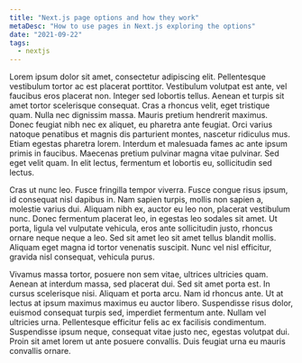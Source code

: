 ```yaml
---
title: "Next.js page options and how they work"
metaDesc: "How to use pages in Next.js exploring the options"
date: "2021-09-22"
tags:
  - nextjs
---
```


Lorem ipsum dolor sit amet, consectetur adipiscing elit. Pellentesque vestibulum tortor ac est placerat porttitor. Vestibulum volutpat est ante, vel faucibus eros placerat non. Integer sed lobortis tellus. Aenean et turpis sit amet tortor scelerisque consequat. Cras a rhoncus velit, eget tristique quam. Nulla nec dignissim massa. Mauris pretium hendrerit maximus. Donec feugiat nibh nec ex aliquet, eu pharetra ante feugiat. Orci varius natoque penatibus et magnis dis parturient montes, nascetur ridiculus mus. Etiam egestas pharetra lorem. Interdum et malesuada fames ac ante ipsum primis in faucibus. Maecenas pretium pulvinar magna vitae pulvinar. Sed eget velit quam. In elit lectus, fermentum et lobortis eu, sollicitudin sed lectus.

Cras ut nunc leo. Fusce fringilla tempor viverra. Fusce congue risus ipsum, id consequat nisl dapibus in. Nam sapien turpis, mollis non sapien a, molestie varius dui. Aliquam nibh ex, auctor eu leo non, placerat vestibulum nunc. Donec fermentum placerat leo, in egestas leo sodales sit amet. Ut porta, ligula vel vulputate vehicula, eros ante sollicitudin justo, rhoncus ornare neque neque a leo. Sed sit amet leo sit amet tellus blandit mollis. Aliquam eget magna id tortor venenatis suscipit. Nunc vel nisl efficitur, gravida nisl consequat, vehicula purus.

Vivamus massa tortor, posuere non sem vitae, ultrices ultricies quam. Aenean at interdum massa, sed placerat dui. Sed sit amet porta est. In cursus scelerisque nisi. Aliquam et porta arcu. Nam id rhoncus ante. Ut at lectus at ipsum maximus maximus eu auctor libero. Suspendisse risus dolor, euismod consequat turpis sed, imperdiet fermentum ante. Nullam vel ultricies urna. Pellentesque efficitur felis ac ex facilisis condimentum. Suspendisse ipsum neque, consequat vitae justo nec, egestas volutpat dui. Proin sit amet lorem ut ante posuere convallis. Duis feugiat urna eu mauris convallis ornare.
